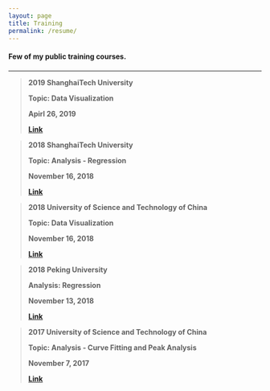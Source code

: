```yaml
---
layout: page
title: Training
permalink: /resume/
---
```

<h4> Few of my public training courses. <h4>
<hr/>
<blockquote>
<p>2019 ShanghaiTech University</p>
<p>Topic: Data Visualization</p>
<p>Apirl 26, 2019</p>
<a href="http://library.shanghaitech.edu.cn/2019/0416/c4059a41606/page.htm">Link</a>

</blockquote>

<blockquote>
<p>2018 ShanghaiTech University</p>
<p>Topic: Analysis - Regression</p>
<p>November 16, 2018</p>
<a href="http://library.shanghaitech.edu.cn/2018/1111/c4059a35954/page.htm">Link</a>
</blockquote>

<blockquote>
<p>2018 University of Science and Technology of China</p>
<p>Topic: Data Visualization</p>
<p>November 16, 2018</p>
<a href="https://scc.ustc.edu.cn/xwgg/201811/t20181116_319904.html">Link</a>
</blockquote>

<blockquote>
<p>2018 Peking University</p>
<p>Analysis: Regression</p>
<p>November 13, 2018</p>
<a href="http://hpc.pku.edu.cn/2018110902.html">Link</a>
</blockquote>

<blockquote>
<p>2017 University of Science and Technology of China</p>
<p>Topic: Analysis - Curve Fitting and Peak Analysis</p>
<p>November 7, 2017</p>
<a href="https://scc.ustc.edu.cn/xwgg/201711/t20171110_288984.html">Link</a>
</blockquote>